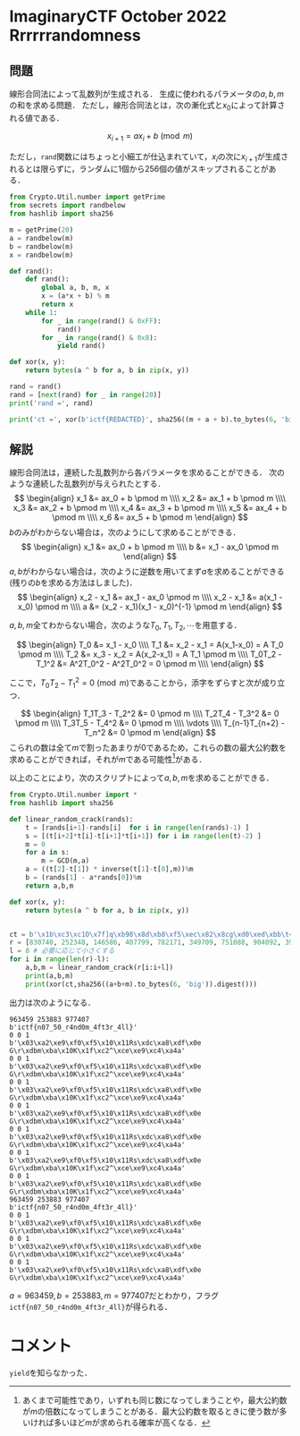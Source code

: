# ImaginaryCTF October 2022 Rrrrrrandomness

## 問題
線形合同法によって乱数列が生成される．
生成に使われるパラメータの$a,b,m$の和を求める問題．
ただし，線形合同法とは，次の漸化式と$x_0$によって計算される値である．

$$
x_{i+1} = ax_i + b \pmod m
$$

ただし，`rand`関数にはちょっと小細工が仕込まれていて，$x_i$の次に$x_{i+1}$が生成されるとは限らずに，ランダムに$1$個から$256$個の値がスキップされることがある．

```python
from Crypto.Util.number import getPrime
from secrets import randbelow
from hashlib import sha256

m = getPrime(20)
a = randbelow(m)
b = randbelow(m)
x = randbelow(m)

def rand():
    def rand():
        global a, b, m, x
        x = (a*x + b) % m
        return x
    while 1:
        for _ in range(rand() & 0xFF):
            rand()
        for _ in range(rand() & 0x8):
            yield rand()

def xor(x, y):
    return bytes(a ^ b for a, b in zip(x, y))

rand = rand()
rand = [next(rand) for _ in range(20)]
print('rand =', rand)

print('ct =', xor(b'ictf{REDACTED}', sha256((m + a + b).to_bytes(6, 'big')).digest()))
```

## 解説
線形合同法は，連続した乱数列から各パラメータを求めることができる．
次のような連続した乱数列が与えられたとする．
$$
\begin{align}
x_1 &= ax_0 + b \pmod m \\\\
x_2 &= ax_1 + b \pmod m \\\\
x_3 &= ax_2 + b \pmod m \\\\
x_4 &= ax_3 + b \pmod m \\\\
x_5 &= ax_4 + b \pmod m \\\\
x_6 &= ax_5 + b \pmod m
\end{align}
$$
$b$のみがわからない場合は，次のようにして求めることができる．
$$
\begin{align}
x_1 &= ax_0 + b \pmod m \\\\
b &= x_1 - ax_0 \pmod m
\end{align}
$$
$a,b$がわからない場合は，次のように逆数を用いてまず$a$を求めることができる(残りの$b$を求める方法はしました)．
$$
\begin{align}
x_2 - x_1 &= ax_1 - ax_0 \pmod m \\\\
x_2 - x_1 &= a(x_1 - x_0) \pmod m \\\\
a &= (x_2 - x_1)(x_1 - x_0)^{-1} \pmod m
\end{align}
$$

$a,b,m$全てわからない場合，次のような$T_0,T_1,T_2,\cdots$を用意する．

$$
\begin{align}
T_0 &= x_1 - x_0 \\\\
T_1 &= x_2 - x_1 = A(x_1-x_0) = A T_0 \pmod m \\\\
T_2 &= x_3 - x_2 = A(x_2-x_1) = A T_1 \pmod m \\\\
T_0T_2 - T_1^2 &= A^2T_0^2 - A^2T_0^2 = 0  \pmod m \\\\
\end{align}
$$

ここで，$T_0T_2 - T_1^2 = 0 \pmod m$であることから，添字をずらすと次が成り立つ．

$$
\begin{align}
T_1T_3 - T_2^2 &= 0  \pmod m \\\\
T_2T_4 - T_3^2 &= 0  \pmod m \\\\
T_3T_5 - T_4^2 &= 0  \pmod m \\\\
\vdots \\\\
T_{n-1}T_{n+2} - T_n^2 &= 0  \pmod m
\end{align}
$$
こられの数は全て$m$で割ったあまりが$0$であるため，これらの数の最大公約数を求めることができれば，それが$m$である可能性[^1]がある．

[^1]:あくまで可能性であり，いずれも同じ数になってしまうことや，最大公約数が$m$の倍数になってしまうことがある．最大公約数を取るときに使う数が多いければ多いほど$m$が求められる確率が高くなる．


以上のことにより，次のスクリプトによって$a,b,m$を求めることができる．

```python
from Crypto.Util.number import *
from hashlib import sha256

def linear_random_crack(rands):
    t = [rands[i+1]-rands[i]  for i in range(len(rands)-1) ]
    s = [(t[i+2]*t[i]-t[i+1]*t[i+1]) for i in range(len(t)-2) ]
    m = 0
    for a in s:
        m = GCD(m,a)
    a = ((t[2]-t[1]) * inverse(t[1]-t[0],m))%m
    b = (rands[1] - a*rands[0])%m
    return a,b,m

def xor(x, y):
    return bytes(a ^ b for a, b in zip(x, y))


ct = b'\x1b\xc3\xc1O\x7f]q\xb98\x8d\xb8\xf5\xec\x82\x8cg\xd0\xed\xbb\t<G\xe6\xde\xf7\xb3\x81\xe05'
r = [830740, 252348, 146586, 407799, 782171, 349709, 751088, 904092, 390201, 909918, 347514, 89924, 7112, 751221, 26415, 299902, 438982, 787802, 1081, 814607]
l = 8 # 必要に応じて小さくする
for i in range(len(r)-l):
    a,b,m = linear_random_crack(r[i:i+l])
    print(a,b,m)
    print(xor(ct,sha256((a+b+m).to_bytes(6, 'big')).digest()))
```

出力は次のようになる．
```none
963459 253883 977407
b'ictf{n07_50_r4nd0m_4ft3r_4ll}'
0 0 1
b'\x03\xa2\xe9\xf0\xf5\x10\x11Rs\xdc\xa8\xdf\x0e G\r\xdbm\xba\x10K\x1f\xc2^\xce\xe9\xc4\xa4a'
0 0 1
b'\x03\xa2\xe9\xf0\xf5\x10\x11Rs\xdc\xa8\xdf\x0e G\r\xdbm\xba\x10K\x1f\xc2^\xce\xe9\xc4\xa4a'
0 0 1
b'\x03\xa2\xe9\xf0\xf5\x10\x11Rs\xdc\xa8\xdf\x0e G\r\xdbm\xba\x10K\x1f\xc2^\xce\xe9\xc4\xa4a'
0 0 1
b'\x03\xa2\xe9\xf0\xf5\x10\x11Rs\xdc\xa8\xdf\x0e G\r\xdbm\xba\x10K\x1f\xc2^\xce\xe9\xc4\xa4a'
0 0 1
b'\x03\xa2\xe9\xf0\xf5\x10\x11Rs\xdc\xa8\xdf\x0e G\r\xdbm\xba\x10K\x1f\xc2^\xce\xe9\xc4\xa4a'
0 0 1
b'\x03\xa2\xe9\xf0\xf5\x10\x11Rs\xdc\xa8\xdf\x0e G\r\xdbm\xba\x10K\x1f\xc2^\xce\xe9\xc4\xa4a'
0 0 1
b'\x03\xa2\xe9\xf0\xf5\x10\x11Rs\xdc\xa8\xdf\x0e G\r\xdbm\xba\x10K\x1f\xc2^\xce\xe9\xc4\xa4a'
963459 253883 977407
b'ictf{n07_50_r4nd0m_4ft3r_4ll}'
0 0 1
b'\x03\xa2\xe9\xf0\xf5\x10\x11Rs\xdc\xa8\xdf\x0e G\r\xdbm\xba\x10K\x1f\xc2^\xce\xe9\xc4\xa4a'
0 0 1
b'\x03\xa2\xe9\xf0\xf5\x10\x11Rs\xdc\xa8\xdf\x0e G\r\xdbm\xba\x10K\x1f\xc2^\xce\xe9\xc4\xa4a'
0 0 1
b'\x03\xa2\xe9\xf0\xf5\x10\x11Rs\xdc\xa8\xdf\x0e G\r\xdbm\xba\x10K\x1f\xc2^\xce\xe9\xc4\xa4a'
```

$a=963459,b=253883,m=977407$だとわかり，フラグ`ictf{n07_50_r4nd0m_4ft3r_4ll}`が得られる．

# コメント
`yield`を知らなかった．

